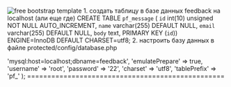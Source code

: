 ![free bootstrap template](https://raw.githubusercontent.com/Slav-Ko/FeedBack/img/phones.png)
1.
создать таблицу в базе данных feedback на localhost (али еще где)
CREATE TABLE `pf_message` (
  `id` int(10) unsigned NOT NULL AUTO_INCREMENT,
  `name` varchar(255) DEFAULT NULL,
  `email` varchar(255) DEFAULT NULL,
  `body` text,  PRIMARY KEY (`id`)) ENGINE=InnoDB DEFAULT CHARSET=utf8;
2.
настроить базу данных в файле
protected/config/database.php
<?php
return array(
   'connectionString' => 'mysql:host=localhost;dbname=feedback',
   'emulatePrepare' => true,
   'username' => 'root',
   'password' => '22',
   'charset' => 'utf8',
   'tablePrefix' => 'pf_'
);
=================================================
